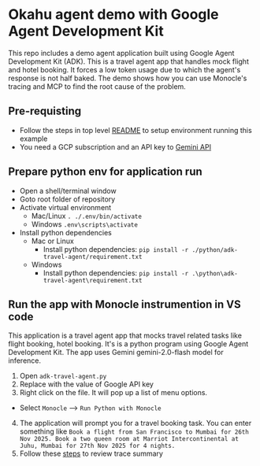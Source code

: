 # Okahu agent demo with Google Agent Development Kit
This repo includes a demo agent application built using Google Agent Development Kit (ADK).
This is a travel agent app that handles mock flight and hotel booking. It forces a low token usage due to which the agent's response is not half baked. The demo shows how you can use Monocle's tracing and MCP to find the root cause of the problem.

## Pre-requisting
- Follow the steps in top level [README](../../README.md) to setup environment running this example
- You need a GCP subscription and an API key to [Gemini API](https://ai.google.dev/gemini-api/docs)

## Prepare python env for application run
- Open a shell/terminal window
- Goto root folder of repository
- Activate virtual environment
  - Mac/Linux
  ```. ./.env/bin/activate```
  - Windows
  ```.env\scripts\activate```
- Install python dependencies
  - Mac or Linux
    - Install python dependencies: ```pip install -r ./python/adk-travel-agent/requirement.txt```
  - Windows
    - Install python dependencies: ```pip install -r .\python\adk-travel-agent\requirement.txt```

## Run the app with Monocle instrumention in VS code
This application is a travel agent app that mocks travel related tasks like flight booking, hotel booking.
It's is a python program using Google Agent Development Kit. 
The app uses Gemini gemini-2.0-flash model for inference.

1. Open `adk-travel-agent.py` 
2. Replace <GOOGLE-API-KEY> with the value of Google API key
3. Right click on the file. It will pop up a list of menu options.
  - Select `Monocle` -->  `Run Python with Monocle`
4. The application will prompt you for a travel booking task. You can enter something like `Book a flight from San Francisco to Mumbai for 26th Nov 2025. Book a two queen room at Marriot Intercontinental at Juhu, Mumbai for 27th Nov 2025 for 4 nights.`
5. Follow these [steps](../../README.md#get-trace-summary-using-github-copilot-and-monocle-mcp) to review trace summary
